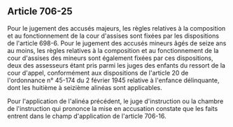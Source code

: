 Article 706-25
----
Pour le jugement des accusés majeurs, les règles relatives à la composition et
au fonctionnement de la cour d'assises sont fixées par les dispositions de
l'article 698-6. Pour le jugement des accusés mineurs âgés de seize ans au
moins, les règles relatives à la composition et au fonctionnement de la cour
d'assises des mineurs sont également fixées par ces dispositions, deux des
assesseurs étant pris parmi les juges des enfants du ressort de la cour d'appel,
conformément aux dispositions de l'article 20 de l'ordonnance n° 45-174 du 2
février 1945 relative à l'enfance délinquante, dont les huitième à seizième
alinéas sont applicables.

Pour l'application de l'alinéa précédent, le juge d'instruction ou la chambre de
l'instruction qui prononce la mise en accusation constate que les faits entrent
dans le champ d'application de l'article 706-16.
